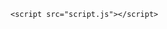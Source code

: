 <!DOCTYPE html>
<html lang="ru">
<head>
    <meta charset="UTF-8">
    <meta name="viewport" content="width=device-width, initial-scale=1.0">
    <title>Красивое появление текста</title>
    <link rel="stylesheet" href="styles.css">
</head>
<body>
    <div class="container">
        <div id="text-container"></div>
    </div>

    <script src="script.js"></script>
</body>
</html>
